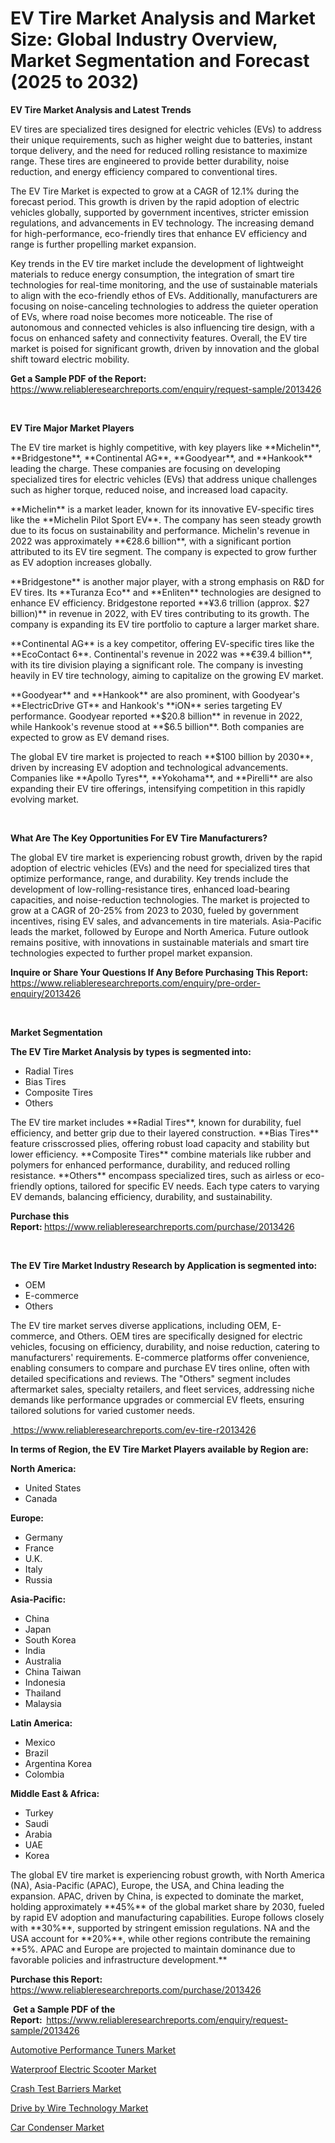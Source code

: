 <p><h1>EV Tire Market Analysis and Market Size: Global Industry Overview, Market Segmentation and Forecast (2025 to 2032)</h1></p><p><strong>EV Tire Market Analysis and Latest Trends</strong></p>
<p><p>EV tires are specialized tires designed for electric vehicles (EVs) to address their unique requirements, such as higher weight due to batteries, instant torque delivery, and the need for reduced rolling resistance to maximize range. These tires are engineered to provide better durability, noise reduction, and energy efficiency compared to conventional tires.</p><p>The EV Tire Market is expected to grow at a CAGR of 12.1% during the forecast period. This growth is driven by the rapid adoption of electric vehicles globally, supported by government incentives, stricter emission regulations, and advancements in EV technology. The increasing demand for high-performance, eco-friendly tires that enhance EV efficiency and range is further propelling market expansion.</p><p>Key trends in the EV tire market include the development of lightweight materials to reduce energy consumption, the integration of smart tire technologies for real-time monitoring, and the use of sustainable materials to align with the eco-friendly ethos of EVs. Additionally, manufacturers are focusing on noise-canceling technologies to address the quieter operation of EVs, where road noise becomes more noticeable. The rise of autonomous and connected vehicles is also influencing tire design, with a focus on enhanced safety and connectivity features. Overall, the EV tire market is poised for significant growth, driven by innovation and the global shift toward electric mobility.</p></p>
<p><strong>Get a Sample PDF of the Report:&nbsp;</strong> <a href="https://www.reliableresearchreports.com/enquiry/request-sample/2013426?utm_campaign=83&utm_medium=2&utm_source=Github&utm_content=ia&utm_term=22012025&utm_id=ev-tire">https://www.reliableresearchreports.com/enquiry/request-sample/2013426</a></p>
<p>&nbsp;</p>
<p><strong>EV Tire Major Market Players</strong></p>
<p><p>The EV tire market is highly competitive, with key players like **Michelin**, **Bridgestone**, **Continental AG**, **Goodyear**, and **Hankook** leading the charge. These companies are focusing on developing specialized tires for electric vehicles (EVs) that address unique challenges such as higher torque, reduced noise, and increased load capacity.</p><p>**Michelin** is a market leader, known for its innovative EV-specific tires like the **Michelin Pilot Sport EV**. The company has seen steady growth due to its focus on sustainability and performance. Michelin's revenue in 2022 was approximately **€28.6 billion**, with a significant portion attributed to its EV tire segment. The company is expected to grow further as EV adoption increases globally.</p><p>**Bridgestone** is another major player, with a strong emphasis on R&D for EV tires. Its **Turanza Eco** and **Enliten** technologies are designed to enhance EV efficiency. Bridgestone reported **¥3.6 trillion (approx. $27 billion)** in revenue in 2022, with EV tires contributing to its growth. The company is expanding its EV tire portfolio to capture a larger market share.</p><p>**Continental AG** is a key competitor, offering EV-specific tires like the **EcoContact 6**. Continental's revenue in 2022 was **€39.4 billion**, with its tire division playing a significant role. The company is investing heavily in EV tire technology, aiming to capitalize on the growing EV market.</p><p>**Goodyear** and **Hankook** are also prominent, with Goodyear's **ElectricDrive GT** and Hankook's **iON** series targeting EV performance. Goodyear reported **$20.8 billion** in revenue in 2022, while Hankook's revenue stood at **$6.5 billion**. Both companies are expected to grow as EV demand rises.</p><p>The global EV tire market is projected to reach **$100 billion by 2030**, driven by increasing EV adoption and technological advancements. Companies like **Apollo Tyres**, **Yokohama**, and **Pirelli** are also expanding their EV tire offerings, intensifying competition in this rapidly evolving market.</p></p>
<p>&nbsp;</p>
<p><strong>What Are The Key Opportunities For EV Tire Manufacturers?</strong></p>
<p><p>The global EV tire market is experiencing robust growth, driven by the rapid adoption of electric vehicles (EVs) and the need for specialized tires that optimize performance, range, and durability. Key trends include the development of low-rolling-resistance tires, enhanced load-bearing capacities, and noise-reduction technologies. The market is projected to grow at a CAGR of 20-25% from 2023 to 2030, fueled by government incentives, rising EV sales, and advancements in tire materials. Asia-Pacific leads the market, followed by Europe and North America. Future outlook remains positive, with innovations in sustainable materials and smart tire technologies expected to further propel market expansion.</p></p>
<p><strong>Inquire or Share Your Questions If Any Before Purchasing This Report:</strong> <a href="https://www.reliableresearchreports.com/enquiry/pre-order-enquiry/2013426?utm_campaign=83&utm_medium=2&utm_source=Github&utm_content=ia&utm_term=22012025&utm_id=ev-tire">https://www.reliableresearchreports.com/enquiry/pre-order-enquiry/2013426</a></p>
<p>&nbsp;</p>
<p><strong>Market Segmentation</strong></p>
<p><strong>The EV Tire Market Analysis by types is segmented into:</strong></p>
<p><ul><li>Radial Tires</li><li>Bias Tires</li><li>Composite Tires</li><li>Others</li></ul></p>
<p><p>The EV tire market includes **Radial Tires**, known for durability, fuel efficiency, and better grip due to their layered construction. **Bias Tires** feature crisscrossed plies, offering robust load capacity and stability but lower efficiency. **Composite Tires** combine materials like rubber and polymers for enhanced performance, durability, and reduced rolling resistance. **Others** encompass specialized tires, such as airless or eco-friendly options, tailored for specific EV needs. Each type caters to varying EV demands, balancing efficiency, durability, and sustainability.</p></p>
<p><strong>Purchase this Report:&nbsp;</strong><a href="https://www.reliableresearchreports.com/purchase/2013426?utm_campaign=83&utm_medium=2&utm_source=Github&utm_content=ia&utm_term=22012025&utm_id=ev-tire">https://www.reliableresearchreports.com/purchase/2013426</a></p>
<p>&nbsp;</p>
<p><strong>The EV Tire Market Industry Research by Application is segmented into:</strong></p>
<p><ul><li>OEM</li><li>E-commerce</li><li>Others</li></ul></p>
<p><p>The EV tire market serves diverse applications, including OEM, E-commerce, and Others. OEM tires are specifically designed for electric vehicles, focusing on efficiency, durability, and noise reduction, catering to manufacturers' requirements. E-commerce platforms offer convenience, enabling consumers to compare and purchase EV tires online, often with detailed specifications and reviews. The "Others" segment includes aftermarket sales, specialty retailers, and fleet services, addressing niche demands like performance upgrades or commercial EV fleets, ensuring tailored solutions for varied customer needs.</p></p>
<p><a href="https://www.reliableresearchreports.com/ev-tire-r2013426?utm_campaign=83&utm_medium=2&utm_source=Github&utm_content=ia&utm_term=22012025&utm_id=ev-tire">&nbsp;https://www.reliableresearchreports.com/ev-tire-r2013426</a></p>
<p><strong>In terms of Region, the EV Tire Market Players available by Region are:</strong></p>
<p>
    <p> <strong> North America: </strong>
        <ul>
            <li>United States</li>
            <li>Canada</li>
        </ul>
        </p> 
    <p> <strong> Europe: </strong>
        <ul>
            <li>Germany</li>
            <li>France</li>
            <li>U.K.</li>
            <li>Italy</li>
            <li>Russia</li>
        </ul>
        </p> 
    <p> <strong> Asia-Pacific: </strong>
        <ul>
            <li>China</li>
            <li>Japan</li>
            <li>South Korea</li>
            <li>India</li>
            <li>Australia</li>
            <li>China Taiwan</li>
            <li>Indonesia</li>
            <li>Thailand</li>
            <li>Malaysia</li>
        </ul>
        </p> 
    <p> <strong> Latin America: </strong>
        <ul>
            <li>Mexico</li>
            <li>Brazil</li>
            <li>Argentina Korea</li>
            <li>Colombia</li>
        </ul>
        </p> 
    <p> <strong> Middle East & Africa: </strong>
        <ul>
            <li>Turkey</li>
            <li>Saudi</li>
            <li>Arabia</li>
            <li>UAE</li>
            <li>Korea</li>
        </ul>
    </p>
    </p>
<p><p>The global EV tire market is experiencing robust growth, with North America (NA), Asia-Pacific (APAC), Europe, the USA, and China leading the expansion. APAC, driven by China, is expected to dominate the market, holding approximately **45%** of the global market share by 2030, fueled by rapid EV adoption and manufacturing capabilities. Europe follows closely with **30%**, supported by stringent emission regulations. NA and the USA account for **20%**, while other regions contribute the remaining **5%. APAC and Europe are projected to maintain dominance due to favorable policies and infrastructure development.**</p></p>
<p><strong>Purchase this Report: </strong><a href="https://www.reliableresearchreports.com/purchase/2013426?utm_campaign=83&utm_medium=2&utm_source=Github&utm_content=ia&utm_term=22012025&utm_id=ev-tire">https://www.reliableresearchreports.com/purchase/2013426</a></p>
<p>&nbsp;<strong>Get a Sample PDF of the Report:&nbsp;&nbsp;</strong><a href="https://www.reliableresearchreports.com/enquiry/request-sample/2013426?utm_campaign=83&utm_medium=2&utm_source=Github&utm_content=ia&utm_term=22012025&utm_id=ev-tire">https://www.reliableresearchreports.com/enquiry/request-sample/2013426</a></p>
<p><strong></strong></p>
<p><p><a href="https://github.com/AshikRahman991/Market-Research-Report-List-1/blob/main/automotive-performance-tuners-market.md?utm_campaign=83&utm_medium=2&utm_source=Github&utm_content=ia&utm_term=22012025&utm_id=ev-tire">Automotive Performance Tuners Market</a></p><p><a href="https://github.com/jaquelynhasenaue8/Market-Research-Report-List-1/blob/main/waterproof-electric-scooter-market.md?utm_campaign=83&utm_medium=2&utm_source=Github&utm_content=ia&utm_term=22012025&utm_id=ev-tire">Waterproof Electric Scooter Market</a></p><p><a href="https://github.com/arvelm4nthig/Market-Research-Report-List-1/blob/main/crash-test-barriers-market.md?utm_campaign=83&utm_medium=2&utm_source=Github&utm_content=ia&utm_term=22012025&utm_id=ev-tire">Crash Test Barriers Market</a></p><p><a href="https://github.com/AlisaRowe24/Market-Research-Report-List-1/blob/main/drive-by-wire-technology-market.md?utm_campaign=83&utm_medium=2&utm_source=Github&utm_content=ia&utm_term=22012025&utm_id=ev-tire">Drive by Wire Technology Market</a></p><p><a href="https://github.com/HobertDavis43/Market-Research-Report-List-1/blob/main/car-condenser-market.md?utm_campaign=83&utm_medium=2&utm_source=Github&utm_content=ia&utm_term=22012025&utm_id=ev-tire">Car Condenser Market</a></p></p>